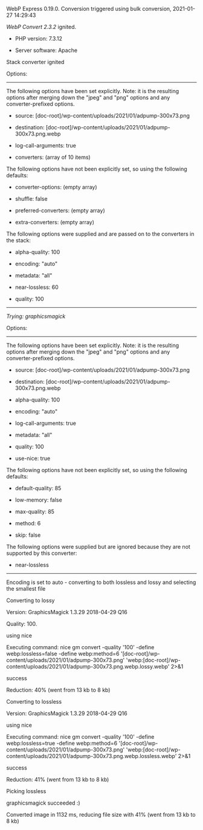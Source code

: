 WebP Express 0.19.0. Conversion triggered using bulk conversion, 2021-01-27 14:29:43

*WebP Convert 2.3.2*  ignited.
- PHP version: 7.3.12
- Server software: Apache

Stack converter ignited

Options:
------------
The following options have been set explicitly. Note: it is the resulting options after merging down the "jpeg" and "png" options and any converter-prefixed options.
- source: [doc-root]/wp-content/uploads/2021/01/adpump-300x73.png
- destination: [doc-root]/wp-content/uploads/2021/01/adpump-300x73.png.webp
- log-call-arguments: true
- converters: (array of 10 items)

The following options have not been explicitly set, so using the following defaults:
- converter-options: (empty array)
- shuffle: false
- preferred-converters: (empty array)
- extra-converters: (empty array)

The following options were supplied and are passed on to the converters in the stack:
- alpha-quality: 100
- encoding: "auto"
- metadata: "all"
- near-lossless: 60
- quality: 100
------------


*Trying: graphicsmagick* 

Options:
------------
The following options have been set explicitly. Note: it is the resulting options after merging down the "jpeg" and "png" options and any converter-prefixed options.
- source: [doc-root]/wp-content/uploads/2021/01/adpump-300x73.png
- destination: [doc-root]/wp-content/uploads/2021/01/adpump-300x73.png.webp
- alpha-quality: 100
- encoding: "auto"
- log-call-arguments: true
- metadata: "all"
- quality: 100
- use-nice: true

The following options have not been explicitly set, so using the following defaults:
- default-quality: 85
- low-memory: false
- max-quality: 85
- method: 6
- skip: false

The following options were supplied but are ignored because they are not supported by this converter:
- near-lossless
------------

Encoding is set to auto - converting to both lossless and lossy and selecting the smallest file

Converting to lossy
Version: GraphicsMagick 1.3.29 2018-04-29 Q16 
Quality: 100. 
using nice
Executing command: nice gm convert -quality '100' -define webp:lossless=false -define webp:method=6 '[doc-root]/wp-content/uploads/2021/01/adpump-300x73.png' 'webp:[doc-root]/wp-content/uploads/2021/01/adpump-300x73.png.webp.lossy.webp' 2>&1
success
Reduction: 40% (went from 13 kb to 8 kb)

Converting to lossless
Version: GraphicsMagick 1.3.29 2018-04-29 Q16 
using nice
Executing command: nice gm convert -quality '100' -define webp:lossless=true -define webp:method=6 '[doc-root]/wp-content/uploads/2021/01/adpump-300x73.png' 'webp:[doc-root]/wp-content/uploads/2021/01/adpump-300x73.png.webp.lossless.webp' 2>&1
success
Reduction: 41% (went from 13 kb to 8 kb)

Picking lossless
graphicsmagick succeeded :)

Converted image in 1132 ms, reducing file size with 41% (went from 13 kb to 8 kb)

